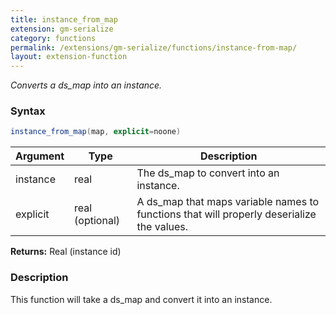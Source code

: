 ```yaml
---
title: instance_from_map
extension: gm-serialize
category: functions
permalink: /extensions/gm-serialize/functions/instance-from-map/
layout: extension-function
---
```


_Converts a ds_map into an instance._

### Syntax
```cs
instance_from_map(map, explicit=noone)
```

| Argument | Type | Description |
| --- | --- | --- |
| instance | real | The ds_map to convert into an instance. |
| explicit | real (optional) | A ds_map that maps variable names to functions that will properly deserialize the values. |

**Returns:** Real (instance id)

### Description
This function will take a ds_map and convert it into an instance.